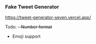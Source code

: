 ### Fake Tweet Generator 

https://tweet-generator-seven.vercel.app/

Todo:
~~- Number format~~
- Emoji support
